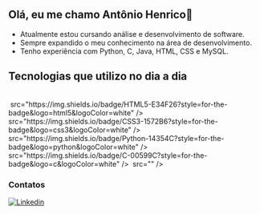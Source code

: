 ## Olá, eu me chamo Antônio Henrico👋
- Atualmente estou cursando análise e desenvolvimento de software.
- Sempre expandido o meu conhecimento na área de desenvolvimento.
- Tenho experiência com Python, C, Java, HTML, CSS e MySQL.
## Tecnologias que utilizo no dia a dia

<div style="display: inline_block"><br/>
  <img align="center" alt"html5"> src="https://img.shields.io/badge/HTML5-E34F26?style=for-the-badge&logo=html5&logoColor=white" />
    <img align="center" alt"CSS"> src="https://img.shields.io/badge/CSS3-1572B6?style=for-the-badge&logo=css3&logoColor=white" />
    <img align="center" alt"Python"> src="https://img.shields.io/badge/Python-14354C?style=for-the-badge&logo=python&logoColor=white" />
    <img align="center" alt"C"> src="https://img.shields.io/badge/C-00599C?style=for-the-badge&logo=c&logoColor=white" />
    <img align="center" alt"SQL"> src="" />
</div>


### Contatos
[![Linkedin](https://img.shields.io/badge/LinkedIn-0077B5?style=for-the-badge&logo=linkedin&logoColor=white
)](https://www.linkedin.com/in/ant%C3%B4nio-lopes-970912230/)
